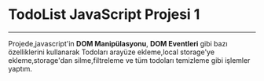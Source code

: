 # TodoList JavaScript Projesi 1 #
-------
Projede,javascript'in **DOM Manipülasyonu**, **DOM Eventleri** gibi bazı özelliklerini kullanarak
Todoları arayüze ekleme,local storage'ye ekleme,storage'dan silme,filtreleme ve tüm todoları temizleme gibi işlemler yaptım.
